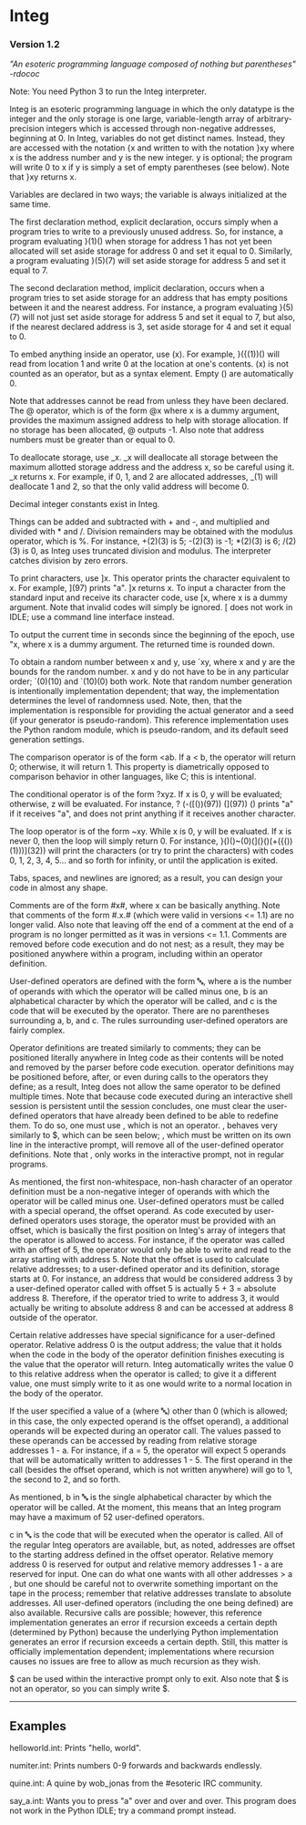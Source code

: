 
# Integ

### Version 1.2

*"An esoteric programming language composed of nothing but parentheses"
            -rdococ*

Note: You need Python 3 to run the Integ interpreter.

Integ is an esoteric programming language in which the only datatype is the integer and the only storage is one large, variable-length array of arbitrary-precision integers which is accessed through non-negative addresses, beginning at 0. In Integ, variables do not get distinct names. Instead, they are accessed with the notation {x and written to with the notation }xy
where x is the address number and y is the new integer. y is optional; the program will write 0 to x if y is simply a set of empty parentheses (see below). Note that }xy returns x.

Variables are declared in two ways; the variable is always initialized at the same time.

The first declaration method, explicit declaration, occurs simply when a program tries to write to a previously unused address.
So, for instance, a program evaluating }(1)() when storage for address 1 has not yet been allocated will set aside storage for address 0 and set it equal to 0. Similarly, a program evaluating }(5)(7) will set aside storage for address 5 and set it equal to 7.

The second declaration method, implicit declaration, occurs when a program tries to set aside storage for an address that has empty positions between it and the nearest address. For instance, a program evaluating }(5)(7) will not just set aside storage for address 5 and set it equal to 7, but also, if the nearest declared address is 3, set aside storage for 4 and set it equal to 0.

To embed anything inside an operator, use (x). For example, }({(1))() will read from location 1 and write 0 at the location at one's contents. (x) is not counted as an operator, but as a syntax element. Empty () are automatically 0.

Note that addresses cannot be read from unless they have been declared. The @ operator, which is of the form @x where x is a dummy argument, provides the maximum
assigned address to help with storage allocation. If no storage has been allocated, @ outputs -1.
Also note that address numbers must be greater than or equal to 0.

To deallocate storage, use _x. _x will deallocate all storage between the maximum allotted storage address and the address x, so be careful using it. _x returns x.
For example, if 0, 1, and 2 are allocated addresses, _(1) will deallocate 1 and 2, so that the only valid address will become 0. 

Decimal integer constants exist in Integ.

Things can be added and subtracted with + and -, and multiplied and divided with * and /. Division remainders may be obtained with the modulus operator, which is %. For instance, +(2)(3) is 5; -(2)(3) is -1; *(2)(3) is 6; /(2)(3) is 0, as Integ uses truncated division and modulus. The interpreter catches division by zero errors.

To print characters, use ]x. This operator prints the character equivalent to x. For example, ](97) prints "a". ]x returns x.
To input a character from the standard input and receive its character code, use [x, where x is a dummy argument. Note that invalid codes will simply be ignored. [ does not work in IDLE; use a command line interface instead.

To output the current time in seconds since the beginning of the epoch, use "x, where x is a dummy argument. The returned time is rounded down.

To obtain a random number between x and y, use \`xy, where x and y are the bounds for the random number. x and y do not have to be in any particular order;
\`(0)(10) and \`(10)(0) both work. Note that random number generation is intentionally implementation dependent; that way, the implementation determines the level
of randomness used. Note, then, that the implementation is responsible for providing the actual generator and a seed (if your generator is pseudo-random). This
reference implementation uses the Python random module, which is pseudo-random, and its default seed generation settings.

The comparison operator is of the form <ab. If a < b, the operator will return 0; otherwise, it will return 1. This property is diametrically opposed to comparison behavior in other languages, like C; this is intentional.

The conditional operator is of the form ?xyz. If x is 0, y will be evaluated; otherwise,
z will be evaluated. For instance, ? (-(\[())(97)) (](97)) () prints "a" if it receives "a", and does not print anything if it receives another character.

The loop operator is of the form \~xy. While x is 0, y will be evaluated. If x is never 0, then the loop will simply return 0. For instance, }()()\~(0)(](}()(+({())(1)))](32)) will print the characters (or try to print the characters) with codes 0, 1, 2, 3, 4, 5... and so forth for infinity, or until the application is exited.

Tabs, spaces, and newlines are ignored; as a result, you can design your code in almost any shape.

Comments are of the form #x#, where x can be basically anything. Note that comments of the form #.x.# (which were valid in versions <= 1.1) are no longer valid.
Also note that leaving off the end of a comment at the end of a program is no longer permitted as it was in versions <= 1.1. Comments are removed before code execution and do not nest; as a result,
they may be positioned anywhere within a program, including within an operator definition.

User-defined operators are defined with the form :abc:, where a is the number of operands with which the operator will be called minus one, b is an alphabetical character by which the operator will be called,
and c is the code that will be executed by the operator. There are no parentheses surrounding a, b, and c. The rules surrounding user-defined operators are fairly complex.

Operator definitions are treated similarly to comments; they can be positioned literally anywhere in Integ code as their contents will be noted and removed by the parser before code execution.
operator definitions may be positioned before, after, or even during calls to the operators they define; as a result, Integ does not allow the same operator to be defined multiple times.
Note that because code executed during an interactive shell session is persistent until the session concludes, one must clear the user-defined operators that have already been defined to be able
to redefine them. To do so, one must use , which is not an operator. , behaves very similarly to $, which can be seen below; , which must be written on its own line in the interactive prompt,
will remove all of the user-defined operator definitions. Note that , only works in the interactive prompt, not in regular programs.

As mentioned, the first non-whitespace, non-hash character of an operator definition must be a non-negative integer of operands with which the operator will be called minus one. User-defined operators
must be called with a special operand, the offset operand. As code executed by user-defined operators uses storage, the operator must be provided with an offset, which is basically the first position
on Integ's array of integers that the operator is allowed to access. For instance, if the operator was called with an offset of 5, the operator would only be able to write and read to the array
starting with address 5. Note that the offset is used to calculate relative addresses; to a user-defined operator and its definition, storage starts at 0. For instance, an address that would be considered
address 3 by a user-defined operator called with offset 5 is actually 5 + 3 = absolute address 8. Therefore, if the operator tried to write to address 3, it would actually be writing to absolute address
8 and can be accessed at address 8 outside of the operator.

Certain relative addresses have special significance for a user-defined operator. Relative address 0 is the output address; the value that it holds when the code in the body of the operator definition
finishes executing is the value that the operator will return. Integ automatically writes the value 0 to this relative address when the operator is called; to give it a different value, one must simply
write to it as one would write to a normal location in the body of the operator.

If the user specified a value of a (where :abc:) other than 0 (which is allowed; in this case, the only expected operand is the offset operand), a additional operands will be expected during an operator call.
The values passed to these operands can be accessed by reading from relative storage addresses 1 - a. For instance, if a = 5, the operator will expect 5 operands that will be automatically
written to addresses 1 - 5. The first operand in the call (besides the offset operand, which is not written anywhere) will go to 1, the second to 2, and so forth. 

As mentioned, b in :abc: is the single alphabetical character by which the operator will be called. At the moment, this means that an Integ program may have a maximum of 52 user-defined operators.

c in :abc: is the code that will be executed when the operator is called. All of the regular Integ operators are available, but, as noted, addresses are offset to the starting address defined
in the offset operator. Relative memory address 0 is reserved for output and relative memory addresses 1 - a are reserved for input. One can do what one wants with all other addresses > a , but one should
be careful not to overwrite something important on the tape in the process; remember that relative addresses translate to absolute addresses. All user-defined operators (including the one being defined) are
also available. Recursive calls are possible; however, this reference implementation generates an error if recursion exceeds a certain depth (determined by Python)
because the underlying Python implementation generates an error if recursion exceeds a certain depth. Still, this matter is officially implementation dependent;
implementations where recursion causes no issues are free to allow as much recursion as they wish.

$ can be used within the interactive prompt only to exit. Also note that $ is not an operator, so you can simply write $.

----
Examples
----

helloworld.int: Prints "hello, world".

numiter.int: Prints numbers 0-9 forwards and backwards endlessly.

quine.int: A quine by wob_jonas from the #esoteric IRC community.

say_a.int: Wants you to press "a" over and over and over. This program does not work in the Python IDLE; try a command prompt instead.
